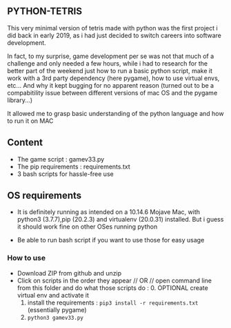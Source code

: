 ## PYTHON-TETRIS

This very minimal version of tetris made with python was the first project i did back in early 2019, as i had just decided to switch careers into software development.

In fact, to my surprise, game development per se was not that much of a challenge and only needed a few hours, while i had to research for the better part of the weekend just how to run a basic python script, make it work with a 3rd party dependency (here pygame), how to use virtual envs, etc... And why it kept bugging for no apparent reason (turned out to be a compabitility issue between different versions of mac OS and the pygame library...)

It allowed me to grasp basic understanding of the python language and how to run it on MAC

## Content

* The game script : gamev33.py
* The pip requirements : requirements.txt
* 3 bash scripts for hassle-free use

## OS requirements

* It is definitely running as intended on a 10.14.6 Mojave Mac, with python3 (3.7.7),pip (20.2.3) and virtualenv (20.0.31) installed. But i guess it should work fine on other OSes running python

* Be able to run bash script if you want to use those for easy usage

### How to use

* Download ZIP from github and unzip
* Click on scripts in the order they appear // OR // open command line from this folder and do what those scripts do : 
     0. OPTIONAL create virtual env and activate it
     1. install the requirements : `pip3 install -r requirements.txt` (essentially pygame)
     2. `python3 gamev33.py`